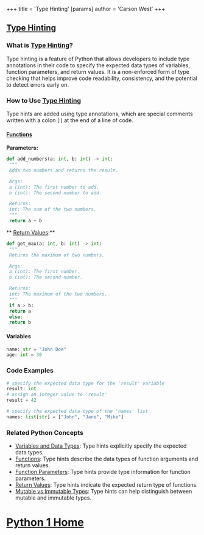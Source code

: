 +++
 title = 'Type Hinting'
[params]
	author = 'Carson West'
+++
## [Type Hinting](./../type-hinting/)

### What is [Type Hinting](./../type-hinting/)?
Type hinting is a feature of Python that allows developers to include type annotations in their code to specify the expected data types of variables, function parameters, and return values. It is a non-enforced form of type checking that helps improve code readability, consistency, and the potential to detect errors early on.

### How to Use [Type Hinting](./../type-hinting/)
Type hints are added using type annotations, which are special comments written with a colon (:) at the end of a line of code.

#### [Functions](./../functions/)
**Parameters:**
```python
def add_numbers(a: int, b: int) -> int:
 """
 Adds two numbers and returns the result.

 Args:
 a (int): The first number to add.
 b (int): The second number to add.

 Returns:
 int: The sum of the two numbers.
 """
 return a + b
```

** [Return Values](./../return-values/):**
```python
def get_max(a: int, b: int) -> int:
 """
 Returns the maximum of two numbers.

 Args:
 a (int): The first number.
 b (int): The second number.

 Returns:
 int: The maximum of the two numbers.
 """
 if a > b:
 return a
 else:
 return b
```

#### Variables
```python
name: str = "John Doe"
age: int = 30
```

### Code Examples
```python
# specify the expected data type for the 'result' variable
result: int
# assign an integer value to 'result'
result = 42
```

```python
# specify the expected data type of the 'names' list
names: list[str] = ["John", "Jane", "Mike"]
```

### Related Python Concepts

- [Variables and Data Types](./../variables-and-data-types/): Type hints explicitly specify the expected data types.
- [Functions](./../functions/): Type hints describe the data types of function arguments and return values.
- [Function Parameters](./../function-parameters/): Type hints provide type information for function parameters.
- [Return Values](./../return-values/): Type hints indicate the expected return type of functions.
- [Mutable vs Immutable Types](./../mutable-vs-immutable-types/): Type hints can help distinguish between mutable and immutable types.
# [Python 1 Home](./../python-1-home/)